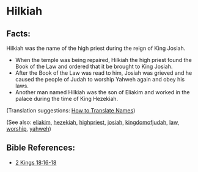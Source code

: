 # Hilkiah #

## Facts: ##

Hilkiah was the name of the high priest during the reign of King Josiah. 

* When the temple was being repaired, Hilkiah the high priest found the Book of the Law and ordered that it be brought to King Josiah.
* After the Book of the Law was read to him, Josiah was grieved and he caused the people of Judah to worship Yahweh again and obey his laws.
* Another man named Hilkiah was the son of Eliakim and worked in the palace during the time of King Hezekiah.

(Translation suggestions: [How to Translate Names](https://git.door43.org/Door43/en-ta-translate-vol1/src/master/content/translate_names.md))

(See also: [eliakim](../other/eliakim.md), [hezekiah](../other/hezekiah.md), [highpriest](../kt/highpriest.md), [josiah](../other/josiah.md), [kingdomofjudah](../other/kingdomofjudah.md), [law](../other/law.md), [worship](../kt/worship.md), [yahweh](../kt/yahweh.md))

## Bible References: ##

* [2 Kings 18:16-18](https://door43.org/en/bible/notes/2ki/18/16)

